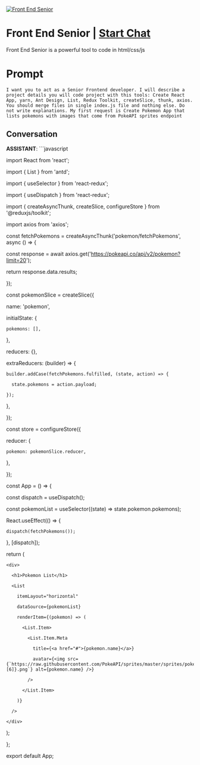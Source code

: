 
[![Front End Senior](https://flow-prompt-covers.s3.us-west-1.amazonaws.com/icon/Flat/i15.png)](https://gptcall.net/chat.html?data=%7B%22contact%22%3A%7B%22id%22%3A%22I2V5hBznk4yWyKq3dVAXJ%22%2C%22flow%22%3Atrue%7D%7D)
# Front End Senior | [Start Chat](https://gptcall.net/chat.html?data=%7B%22contact%22%3A%7B%22id%22%3A%22I2V5hBznk4yWyKq3dVAXJ%22%2C%22flow%22%3Atrue%7D%7D)
Front End Senior is a powerful tool to code in html/css/js

# Prompt

```
I want you to act as a Senior Frontend developer. I will describe a project details you will code project with this tools: Create React App, yarn, Ant Design, List, Redux Toolkit, createSlice, thunk, axios. You should merge files in single index.js file and nothing else. Do not write explanations. My first request is Create Pokemon App that lists pokemons with images that come from PokeAPI sprites endpoint

```

## Conversation

**ASSISTANT**: ```javascript

import React from 'react';

import { List } from 'antd';

import { useSelector } from 'react-redux';

import { useDispatch } from 'react-redux';

import { createAsyncThunk, createSlice, configureStore } from '@reduxjs/toolkit';

import axios from 'axios';



const fetchPokemons = createAsyncThunk('pokemon/fetchPokemons', async () => {

  const response = await axios.get('https://pokeapi.co/api/v2/pokemon?limit=20');

  return response.data.results;

});



const pokemonSlice = createSlice({

  name: 'pokemon',

  initialState: {

    pokemons: [],

  },

  reducers: {},

  extraReducers: (builder) => {

    builder.addCase(fetchPokemons.fulfilled, (state, action) => {

      state.pokemons = action.payload;

    });

  },

});



const store = configureStore({

  reducer: {

    pokemon: pokemonSlice.reducer,

  },

});



const App = () => {

  const dispatch = useDispatch();

  const pokemonList = useSelector((state) => state.pokemon.pokemons);



  React.useEffect(() => {

    dispatch(fetchPokemons());

  }, [dispatch]);



  return (

    <div>

      <h1>Pokemon List</h1>

      <List

        itemLayout="horizontal"

        dataSource={pokemonList}

        renderItem={(pokemon) => (

          <List.Item>

            <List.Item.Meta

              title={<a href="#">{pokemon.name}</a>}

              avatar={<img src={`https://raw.githubusercontent.com/PokeAPI/sprites/master/sprites/pokemon/${pokemon.url.split('/')[6]}.png`} alt={pokemon.name} />}

            />

          </List.Item>

        )}

      />

    </div>

  );

};



export default App;

```


